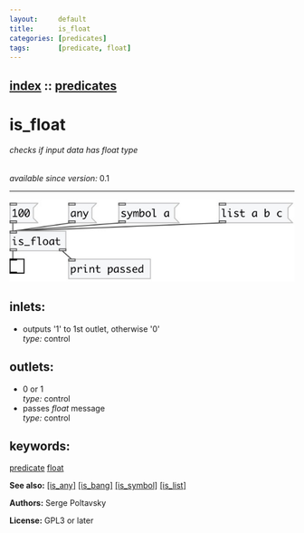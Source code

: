 ```yaml
---
layout:     default
title:      is_float
categories: [predicates]
tags:       [predicate, float]
---
```

[index](index.html) :: [predicates](category_predicates.html)
---

# is_float

###### checks if input data has *float* type

*available since version:* 0.1

---




[![example](../examples/img/is_float.jpg)](../examples/pd/is_float.pd)









## inlets:

* outputs &#39;1&#39; to 1st outlet, otherwise &#39;0&#39;<br>
_type:_ control



## outlets:

* 0 or 1<br>
_type:_ control
* passes *float* message<br>
_type:_ control



## keywords:

[predicate](keywords/predicate.html)
[float](keywords/float.html)



**See also:**
[\[is_any\]](is_any.html)
[\[is_bang\]](is_bang.html)
[\[is_symbol\]](is_symbol.html)
[\[is_list\]](is_list.html)




**Authors:** Serge Poltavsky




**License:** GPL3 or later





